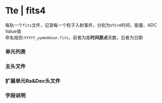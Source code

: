# Tte | fits4

每轨一个``fits``文件，记录每一个粒子入射事件，分别为``UTC+0``时间、能量、ADC Value值  
命名规则:``YYYYY_yymmddsun.fits``，前者为距**时间原点**天数，后者为日期

### 单元列表

### 主头文件

### 扩展单元Ra&Dec头文件

### 字段说明
